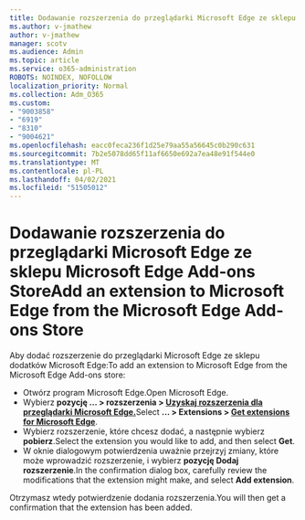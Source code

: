 ```yaml
---
title: Dodawanie rozszerzenia do przeglądarki Microsoft Edge ze sklepu Microsoft Edge Add-ons Store
ms.author: v-jmathew
author: v-jmathew
manager: scotv
ms.audience: Admin
ms.topic: article
ms.service: o365-administration
ROBOTS: NOINDEX, NOFOLLOW
localization_priority: Normal
ms.collection: Adm_O365
ms.custom:
- "9003858"
- "6919"
- "8310"
- "9004621"
ms.openlocfilehash: eacc0feca236f1d25e79aa55a56645c0b290c631
ms.sourcegitcommit: 7b2e5078dd65f11af6650e692a7ea48e91f544e0
ms.translationtype: MT
ms.contentlocale: pl-PL
ms.lasthandoff: 04/02/2021
ms.locfileid: "51505012"
---
```

# <a name="add-an-extension-to-microsoft-edge-from-the-microsoft-edge-add-ons-store"></a><span data-ttu-id="444f5-102">Dodawanie rozszerzenia do przeglądarki Microsoft Edge ze sklepu Microsoft Edge Add-ons Store</span><span class="sxs-lookup"><span data-stu-id="444f5-102">Add an extension to Microsoft Edge from the Microsoft Edge Add-ons Store</span></span>

<span data-ttu-id="444f5-103">Aby dodać rozszerzenie do przeglądarki Microsoft Edge ze sklepu dodatków Microsoft Edge:</span><span class="sxs-lookup"><span data-stu-id="444f5-103">To add an extension to Microsoft Edge from the Microsoft Edge Add-ons store:</span></span>

- <span data-ttu-id="444f5-104">Otwórz program Microsoft Edge.</span><span class="sxs-lookup"><span data-stu-id="444f5-104">Open Microsoft Edge.</span></span>
- <span data-ttu-id="444f5-105">Wybierz **pozycję ... > rozszerzenia > [Uzyskaj rozszerzenia dla przeglądarki Microsoft Edge.](https://go.microsoft.com/fwlink/?linkid=2136408)**</span><span class="sxs-lookup"><span data-stu-id="444f5-105">Select **... > Extensions > [Get extensions for Microsoft Edge](https://go.microsoft.com/fwlink/?linkid=2136408)**.</span></span>
- <span data-ttu-id="444f5-106">Wybierz rozszerzenie, które chcesz dodać, a następnie wybierz **pobierz**.</span><span class="sxs-lookup"><span data-stu-id="444f5-106">Select the extension you would like to add, and then select **Get**.</span></span>
- <span data-ttu-id="444f5-107">W oknie dialogowym potwierdzenia uważnie przejrzyj zmiany, które może wprowadzić rozszerzenie, i wybierz **pozycję Dodaj rozszerzenie**.</span><span class="sxs-lookup"><span data-stu-id="444f5-107">In the confirmation dialog box, carefully review the modifications that the extension might make, and select **Add extension**.</span></span>

<span data-ttu-id="444f5-108">Otrzymasz wtedy potwierdzenie dodania rozszerzenia.</span><span class="sxs-lookup"><span data-stu-id="444f5-108">You will then get a confirmation that the extension has been added.</span></span>

